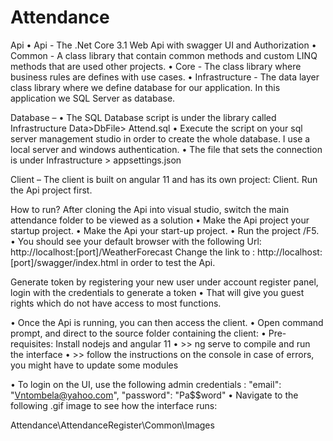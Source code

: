 # Attendance

Api
•	Api - The .Net Core 3.1 Web Api with swagger UI and Authorization
•	Common - A class library that contain common methods and custom LINQ methods that are used other projects.
•	Core - The class library where business rules are defines with use cases.
•	Infrastructure - The data layer class library where we define database for our application. In this application we SQL Server as database.

Database – 
•	The SQL Database script is under the library called Infrastructure Data>DbFile> Attend.sql
•	Execute the script on your sql server management studio in order to create the whole database. I use a local server and windows authentication.
•	The file that sets the connection is under Infrastructure > appsettings.json

Client –
The client is built on angular 11 and has its own project:  Client.
Run the Api project first.


How to run?
After cloning the Api into visual studio, switch the main attendance folder to be viewed as a solution
•	Make the Api project your startup project.
•	Make the Api your start-up project.
•	Run the project /F5.
•	You should see your default browser with the following Url: 
http://localhost:[port]/WeatherForecast
Change the link to :
http://localhost:[port]/swagger/index.html in order to test the Api.

 Generate token by registering your new user under  account register panel, login with the credentials to generate a token
•	That will give you guest rights which do not have access to most functions.

•	Once the Api is running, you can then access the client. 
•	Open command prompt, and direct to the source folder containing the client:
•	Pre-requisites: Install nodejs and angular 11 
•	>> ng serve to compile and run the interface
•	>> follow the instructions on the console in case of errors, you might have to update some modules

•	To login on the UI, use the following admin credentials :  "email": "Vntombela@yahoo.com",
  "password": "Pa$$word"
•	Navigate to the following .gif image to see how the interface runs:

 Attendance\AttendanceRegister\Common\Images



